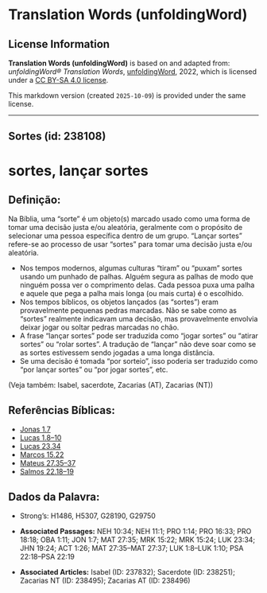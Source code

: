 # Translation Words (unfoldingWord)

## License Information

**Translation Words (unfoldingWord)** is based on and adapted from: _unfoldingWord® Translation Words_, [unfoldingWord](https://unfoldingword.org/utw), 2022, which is licensed under a [CC BY-SA 4.0 license](https://creativecommons.org/licenses/by-sa/4.0/legalcode.en).

This markdown version (created `2025-10-09`) is provided under the same license.



--------------------------------

## Sortes (id: 238108)

sortes, lançar sortes
=====================

Definição:
----------

Na Bíblia, uma “sorte” é um objeto(s) marcado usado como uma forma de tomar uma decisão justa e/ou aleatória, geralmente com o propósito de selecionar uma pessoa específica dentro de um grupo. “Lançar sortes” refere\-se ao processo de usar “sortes” para tomar uma decisão justa e/ou aleatória.

* Nos tempos modernos, algumas culturas “tiram” ou “puxam” sortes usando um punhado de palhas. Alguém segura as palhas de modo que ninguém possa ver o comprimento delas. Cada pessoa puxa uma palha e aquele que pega a palha mais longa (ou mais curta) é o escolhido.
* Nos tempos bíblicos, os objetos lançados (as “sortes”) eram provavelmente pequenas pedras marcadas. Não se sabe como as “sortes” realmente indicavam uma decisão, mas provavelmente envolvia deixar jogar ou soltar pedras marcadas no chão.
* A frase “lançar sortes” pode ser traduzida como “jogar sortes” ou “atirar sortes” ou “rolar sortes”. A tradução de “lançar” não deve soar como se as sortes estivessem sendo jogadas a uma longa distância.
* Se uma decisão é tomada “por sorteio”, isso poderia ser traduzido como “por lançar sortes” ou “por jogar sortes”, etc.

(Veja também: Isabel, sacerdote, Zacarias (AT), Zacarias (NT))

Referências Bíblicas:
---------------------

* [Jonas 1\.7](https://ref.ly/Jonah1:7)
* [Lucas 1\.8–10](https://ref.ly/Luke1:8-Luke1:10)
* [Lucas 23\.34](https://ref.ly/Luke23:34)
* [Marcos 15\.22](https://ref.ly/Mark15:22)
* [Mateus 27\.35–37](https://ref.ly/Matt27:35-Matt27:37)
* [Salmos 22\.18–19](https://ref.ly/Ps22:18-Ps22:19)

Dados da Palavra:
-----------------

* Strong’s: H1486, H5307, G28190, G29750

* **Associated Passages:** NEH 10:34; NEH 11:1; PRO 1:14; PRO 16:33; PRO 18:18; OBA 1:11; JON 1:7; MAT 27:35; MRK 15:22; MRK 15:24; LUK 23:34; JHN 19:24; ACT 1:26; MAT 27:35–MAT 27:37; LUK 1:8–LUK 1:10; PSA 22:18–PSA 22:19
* **Associated Articles:** Isabel (ID: 237832); Sacerdote (ID: 238251); Zacarias NT (ID: 238495); Zacarias AT (ID: 238496)

